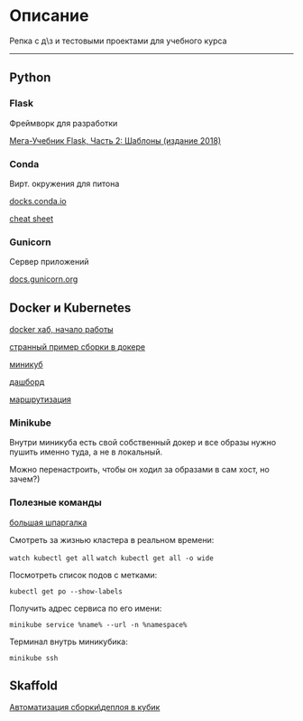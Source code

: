 # Описание

Репка с д\з и тестовыми проектами для учебного курса

---

## Python

### Flask

Фреймворк для разработки

[Мега-Учебник Flask, Часть 2: Шаблоны (издание 2018)](https://habr.com/ru/post/346340/)

### Conda

Вирт. окружения для питона

[docks.conda.io](https://docs.conda.io/projects/conda/en/latest/index.html)

[cheat sheet](./conda-cheatsheet.pdf)

### Gunicorn

Сервер приложений

[docs.gunicorn.org](https://docs.gunicorn.org/en/latest/index.html)

## Docker и Kubernetes

[docker хаб, начало работы](https://docs.docker.com/docker-hub/)

[странный пример сборки в докере](https://habr.com/ru/post/486202/)

[миникуб](https://minikube.sigs.k8s.io/docs/start/)

[дашборд](https://kubernetes.io/docs/concepts/overview/working-with-objects/kubernetes-objects/)

[маршрутизация](https://kubernetes.io/docs/concepts/services-networking/ingress/)

### Minikube

Внутри миникуба есть свой собственный докер и все образы нужно пушить именно туда, а не в локальный.

Можно перенастроить, чтобы он ходил за образами в сам хост, но зачем?)

### Полезные команды

[большая шпаргалка](https://kubernetes.io/ru/docs/reference/kubectl/cheatsheet/)

Смотреть за жизнью кластера в реальном времени:

`watch kubectl get all`
`watch kubectl get all -o wide`

Посмотреть список подов с метками:

`kubectl get po --show-labels`

Получить адрес сервиса по его имени:

`minikube service %name% --url -n %namespace%`

Терминал внутрь миникубика:

`minikube ssh`

## Skaffold

[Автоматизация сборки\деплоя в кубик](https://skaffold.dev/)
